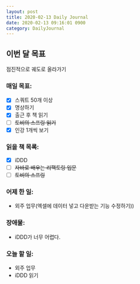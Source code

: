 ```yaml
---
layout: post
title: 2020-02-13 Daily Journal
date: 2020-02-13 09:16:01 0900
category: DailyJournal
---
```


## 이번 달 목표
점진적으로 궤도로 올라가기

### 매일 목표:
- [x] 스쿼트 50개 이상
- [x] 명상하기
- [x] 출근 후 책 읽기
- [ ] ~~토비의 스프링 읽기~~
- [x] 인강 1개씩 보기

### 읽을 책 목록:
- [x] iDDD
- [ ] ~~자바로 배우는 리팩토링 입문~~
- [ ] ~~토비의 스프링~~

### 어제 한 일:
* 외주 업무(엑셀에 데이터 넣고 다운받는 기능 수정하기))

### 장애물:
* iDDD가 너무 어렵다.

### 오늘 할 일:
* 외주 업무
* iDDD 읽기